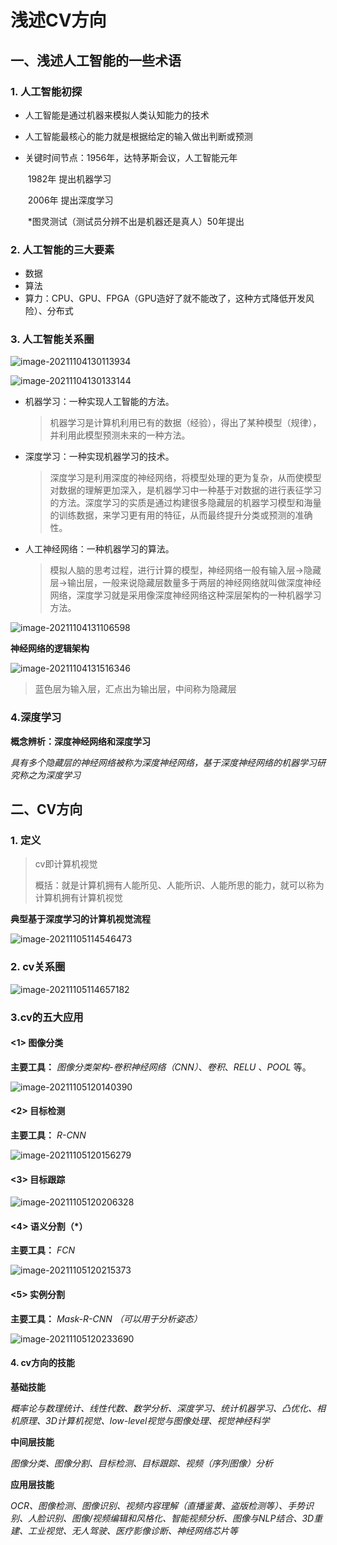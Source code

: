 # 浅述CV方向

## 一、浅述人工智能的一些术语

### 1. 人工智能初探

* 人工智能是通过机器来模拟人类认知能力的技术

* 人工智能最核心的能力就是根据给定的输入做出判断或预测

* 关键时间节点：1956年，达特茅斯会议，人工智能元年

  ​                           1982年 提出机器学习

  ​                           2006年 提出深度学习

  ​                          *图灵测试（测试员分辨不出是机器还是真人）50年提出

### 2. 人工智能的三大要素

* 数据
* 算法
* 算力：CPU、GPU、FPGA（GPU造好了就不能改了，这种方式降低开发风险）、分布式

### 3. 人工智能关系圈

![image-20211104130113934](imgs\image-20211104130113934.png)

![image-20211104130133144](imgs\image-20211104130133144.png)

* 机器学习：一种实现人工智能的方法。

  > 机器学习是计算机利用已有的数据（经验），得出了某种模型（规律），并利用此模型预测未来的一种方法。

* 深度学习：一种实现机器学习的技术。

  > 深度学习是利用深度的神经网络，将模型处理的更为复杂，从而使模型对数据的理解更加深入，是机器学习中一种基于对数据的进行表征学习的方法。深度学习的实质是通过构建很多隐藏层的机器学习模型和海量的训练数据，来学习更有用的特征，从而最终提升分类或预测的准确性。

* 人工神经网络：一种机器学习的算法。

  > 模拟人脑的思考过程，进行计算的模型，神经网络一般有输入层->隐藏层->输出层，一般来说隐藏层数量多于两层的神经网络就叫做深度神经网络，深度学习就是采用像深度神经网络这种深层架构的一种机器学习方法。

![image-20211104131106598](imgs\image-20211104131106598.png)

**神经网络的逻辑架构**

![image-20211104131516346](imgs\image-20211104131516346.png)

> 蓝色层为输入层，汇点出为输出层，中间称为隐藏层

### 4.深度学习

**概念辨析：深度神经网络和深度学习**

*具有多个隐藏层的神经网络被称为深度神经网络，基于深度神经网络的机器学习研究称之为深度学习*

## 二、CV方向

### 1. 定义

> cv即计算机视觉
>
> 概括：就是计算机拥有人能所见、人能所识、人能所思的能力，就可以称为计算机拥有计算机视觉

**典型基于深度学习的计算机视觉流程**

![image-20211105114546473](imgs\image-20211105114546473.png)

### 2. cv关系圈

![image-20211105114657182](imgs\image-20211105114657182.png)

### 3.cv的五大应用

#### <1> 图像分类

**主要工具：** *图像分类架构-卷积神经网络（CNN）*、*卷积*、*RELU* 、*POOL* 等。

![image-20211105120140390](imgs\image-20211105120140390.png)

#### <2> 目标检测

**主要工具：** *R-CNN*

![image-20211105120156279](imgs\image-20211105120156279.png)

#### <3> 目标跟踪

![image-20211105120206328](imgs\image-20211105120206328.png)

#### <4> 语义分割（*）

**主要工具：** *FCN*

![image-20211105120215373](imgs\image-20211105120215373.png)

#### <5> 实例分割

**主要工具：** *Mask-R-CNN （可以用于分析姿态）*

![image-20211105120233690](imgs\image-20211105120233690.png)

#### 4. cv方向的技能

**基础技能**

*概率论与数理统计、线性代数、数学分析、深度学习、统计机器学习、凸优化、相机原理、3D计算机视觉、low-level视觉与图像处理、视觉神经科学*

**中间层技能**

*图像分类、图像分割、目标检测、目标跟踪、视频（序列图像）分析*

**应用层技能**

*OCR、图像检测、图像识别、视频内容理解（直播鉴黄、盗版检测等）、手势识别、人脸识别、图像/视频编辑和风格化、智能视频分析、图像与NLP结合、3D重建、工业视觉、无人驾驶、医疗影像诊断、神经网络芯片等*

